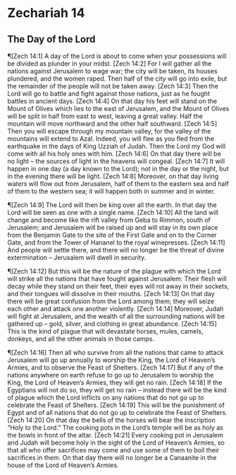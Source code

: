 # Zechariah 14

## The Day of the Lord
¶[Zech 14:1] A day of the Lord is about to come when your possessions will be divided as plunder in your midst.
[Zech 14:2] For I will gather all the nations against Jerusalem to wage war; the city will be taken, its houses plundered, and the women raped. Then half of the city will go into exile, but the remainder of the people will not be taken away.
[Zech 14:3] Then the Lord will go to battle and fight against those nations, just as he fought battles in ancient days.
[Zech 14:4] On that day his feet will stand on the Mount of Olives which lies to the east of Jerusalem, and the Mount of Olives will be split in half from east to west, leaving a great valley. Half the mountain will move northward and the other half southward.
[Zech 14:5] Then you will escape through my mountain valley, for the valley of the mountains will extend to Azal. Indeed, you will flee as you fled from the earthquake in the days of King Uzziah of Judah. Then the Lord my God will come with all his holy ones with him.
[Zech 14:6] On that day there will be no light – the sources of light in the heavens will congeal.
[Zech 14:7] It will happen in one day (a day known to the Lord); not in the day or the night, but in the evening there will be light.
[Zech 14:8] Moreover, on that day living waters will flow out from Jerusalem, half of them to the eastern sea and half of them to the western sea; it will happen both in summer and in winter.

¶[Zech 14:9] The Lord will then be king over all the earth. In that day the Lord will be seen as one with a single name.
[Zech 14:10] All the land will change and become like the rift valley from Geba to Rimmon, south of Jerusalem; and Jerusalem will be raised up and will stay in its own place from the Benjamin Gate to the site of the First Gate and on to the Corner Gate, and from the Tower of Hananel to the royal winepresses.
[Zech 14:11] And people will settle there, and there will no longer be the threat of divine extermination – Jerusalem will dwell in security.

¶[Zech 14:12] But this will be the nature of the plague with which the Lord will strike all the nations that have fought against Jerusalem: Their flesh will decay while they stand on their feet, their eyes will rot away in their sockets, and their tongues will dissolve in their mouths.
[Zech 14:13] On that day there will be great confusion from the Lord among them; they will seize each other and attack one another violently.
[Zech 14:14] Moreover, Judah will fight at Jerusalem, and the wealth of all the surrounding nations will be gathered up – gold, silver, and clothing in great abundance.
[Zech 14:15] This is the kind of plague that will devastate horses, mules, camels, donkeys, and all the other animals in those camps.

¶[Zech 14:16] Then all who survive from all the nations that came to attack Jerusalem will go up annually to worship the King, the Lord of Heaven’s Armies, and to observe the Feast of Shelters.
[Zech 14:17] But if any of the nations anywhere on earth refuse to go up to Jerusalem to worship the King, the Lord of Heaven’s Armies, they will get no rain.
[Zech 14:18] If the Egyptians will not do so, they will get no rain – instead there will be the kind of plague which the Lord inflicts on any nations that do not go up to celebrate the Feast of Shelters.
[Zech 14:19] This will be the punishment of Egypt and of all nations that do not go up to celebrate the Feast of Shelters.
[Zech 14:20] On that day the bells of the horses will bear the inscription “Holy to the Lord.” The cooking pots in the Lord’s temple will be as holy as the bowls in front of the altar.
[Zech 14:21] Every cooking pot in Jerusalem and Judah will become holy in the sight of the Lord of Heaven’s Armies, so that all who offer sacrifices may come and use some of them to boil their sacrifices in them. On that day there will no longer be a Canaanite in the house of the Lord of Heaven’s Armies.
